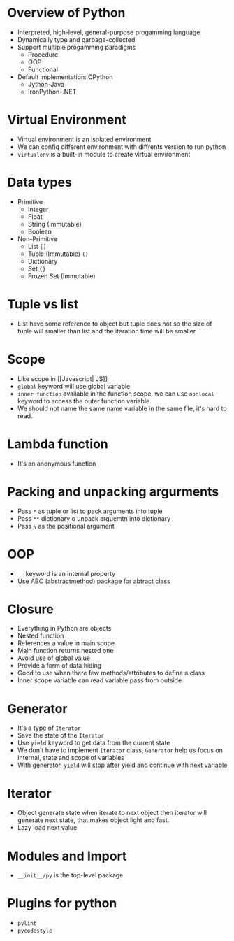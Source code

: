 # Overview of Python
- Interpreted, high-level, general-purpose progamming language
- Dynamically type and garbage-collected
- Support multiple progamming paradigms
	- Procedure
	- OOP
	- Functional
- Default implementation: CPython
	- Jython-Java
	- IronPython-.NET
# Virtual Environment
- Virtual environment is an isolated environment
- We can config different environment with diffrents version to run python
- `virtualenv` is a built-in module to create virtual environment
# Data types
- Primitive
	- Integer
	- Float
	- String (Immutable)
	- Boolean
- Non-Primitive
	- List `[]`
	- Tuple (Immutable) `()`
	- Dictionary
	- Set `{}`
	- Frozen Set (Immutable)
# Tuple vs list
- List have some reference to object but tuple does not so the size of tuple will smaller than list and the iteration time will be smaller
# Scope
- Like scope in [[Javascript| JS]]
- `global` keyword will use global variable
- `inner function` available in the function scope, we can use `nonlocal` keyword to access the outer function variable.
- We should not name the same name variable in the same file, it's hard to read.
# Lambda function
- It's an anonymous function 
# Packing and unpacking argurments
- Pass `*` as tuple or list to pack arguments into tuple
- Pass `**` dictionary o unpack arguemtn into dictionary
- Pass `\` as the positional argument
#  OOP
- `__` keyword is an internal property
- Use ABC (abstractmethod) package for abtract class
# Closure
- Everything in Python are objects
- Nested function
- References a value in main scope
- Main function returns nested one
- Avoid use of global value
- Provide a form of data hiding
- Good to use when there few methods/attributes to define a class
- Inner scope variable can read variable pass from outside
# Generator
- It's a type of `Iterator`
- Save the state of the `Iterator`
- Use `yield` keyword to get data from the current state
- We don't have to implement `Iterator` class, `Generator` help us focus on internal, state and scope of variables 
- With generator, `yield` will stop after yield and continue with next variable
# Iterator
- Object generate state when iterate to next object then iterator will generate next state, that makes object light and fast.
- Lazy load next value
# Modules and Import
- `__init__/py` is the top-level package
# Plugins for python
- `pylint`
- `pycodestyle`